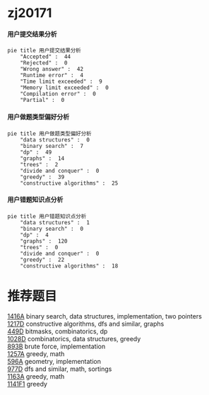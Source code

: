 # zj20171

<!-- tabs:start -->



#### **用户提交结果分析**

```mermaid
pie title 用户提交结果分析
    "Accepted" :  44
    "Rejected" :  0
    "Wrong answer" :  42
    "Runtime error" :  4
    "Time limit exceeded" :  9
    "Memory limit exceeded" :  0
    "Compilation error" :  0
    "Partial" :  0
```

#### **用户做题类型偏好分析**

```mermaid
pie title 用户做题类型偏好分析
    "data structures" :  0
    "binary search" :  7
    "dp" :  49
    "graphs" :  14
    "trees" :  2
    "divide and conquer" :  0
    "greedy" :  39
    "constructive algorithms" :  25
```
#### **用户错题知识点分析**

```mermaid
pie title 用户错题知识点分析
    "data structures" :  1
    "binary search" :  0
    "dp" :  4
    "graphs" :  120
    "trees" :  0
    "divide and conquer" :  0
    "greedy" :  22
    "constructive algorithms" :  18
```



<!-- tabs:end -->
# 推荐题目
[1416A](https://codeforces.com/contest/1416/problem/A)		binary search,
                        data structures,
                        implementation,
                        two pointers		  
[1217D](https://codeforces.com/contest/1217/problem/D)		constructive algorithms,
                        dfs and similar,
                        graphs		  
[449D](https://codeforces.com/contest/449/problem/D)		bitmasks,
                        combinatorics,
                        dp		  
[1028D](https://codeforces.com/contest/1028/problem/D)		combinatorics,
                        data structures,
                        greedy		  
[893B](https://codeforces.com/contest/893/problem/B)		brute force,
                        implementation		  
[1257A](https://codeforces.com/contest/1257/problem/A)		greedy,
                        math		  
[596A](https://codeforces.com/contest/596/problem/A)		geometry,
                        implementation		  
[977D](https://codeforces.com/contest/977/problem/D)		dfs and similar,
                        math,
                        sortings		  
[1163A](https://codeforces.com/contest/1163/problem/A)		greedy,
                        math		  
[1141F1](https://codeforces.com/contest/1141F/problem/1)		greedy		  
